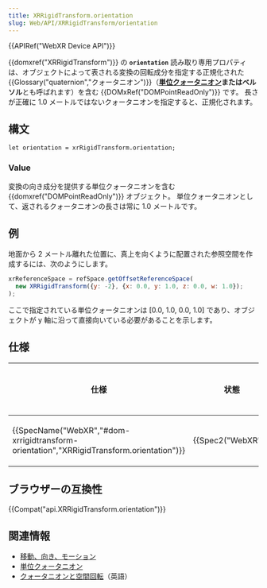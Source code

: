 ```yaml
---
title: XRRigidTransform.orientation
slug: Web/API/XRRigidTransform/orientation
---
```


{{APIRef("WebXR Device API")}}

{{domxref("XRRigidTransform")}} の **`orientation`** 読み取り専用プロパティは、オブジェクトによって表される変換の回転成分を指定する正規化された{{Glossary("quaternion","クォータニオン")}}（**[単位クォータニオン](https://ja.wikipedia.org/wiki/%E5%9B%9B%E5%85%83%E6%95%B0#%E5%8D%98%E4%BD%8D%E5%9B%9B%E5%85%83%E6%95%B0)**または**ベルソル**とも呼ばれます）を含む {{DOMxRef("DOMPointReadOnly")}} です。 長さが正確に 1.0 メートルではないクォータニオンを指定すると、正規化されます。

## 構文

```
let orientation = xrRigidTransform.orientation;
```

### Value

変換の向き成分を提供する単位クォータニオンを含む {{domxref("DOMPointReadOnly")}} オブジェクト。 単位クォータニオンとして、返されるクォータニオンの長さは常に 1.0 メートルです。

## 例

地面から 2 メートル離れた位置に、真上を向くように配置された参照空間を作成するには、次のようにします。

```js
xrReferenceSpace = refSpace.getOffsetReferenceSpace(
  new XRRigidTransform({y: -2}, {x: 0.0, y: 1.0, z: 0.0, w: 1.0});
);
```

ここで指定されている単位クォータニオンは \[0.0, 1.0, 0.0, 1.0] であり、オブジェクトが y 軸に沿って直接向いている必要があることを示します。

## 仕様

| 仕様                                                                                                                 | 状態                     | コメント |
| -------------------------------------------------------------------------------------------------------------------- | ------------------------ | -------- |
| {{SpecName("WebXR","#dom-xrrigidtransform-orientation","XRRigidTransform.orientation")}} | {{Spec2("WebXR")}} | 初期定義 |

## ブラウザーの互換性

{{Compat("api.XRRigidTransform.orientation")}}

## 関連情報

- [移動、向き、モーション](/ja/docs/Web/API/WebXR_Device_API/Movement_and_motion)
- [単位クォータニオン](https://ja.wikipedia.org/wiki/%E5%9B%9B%E5%85%83%E6%95%B0#%E5%8D%98%E4%BD%8D%E5%9B%9B%E5%85%83%E6%95%B0)
- [クォータニオンと空間回転](https://en.wikipedia.org/wiki/Quaternions_and_spatial_rotation)（英語）
